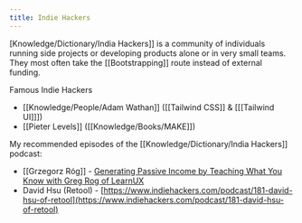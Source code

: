 ```yaml
---
title: Indie Hackers
---
```


[Knowledge/Dictionary/India Hackers]] is a community of individuals running side projects or developing products alone or in very small teams. They most often take the [[Bootstrapping]] route instead of external funding.

Famous Indie Hackers
- [[Knowledge/People/Adam Wathan]] ([[Tailwind CSS]] & [[[Tailwind UI]]])
- [[Pieter Levels]] ([[Knowledge/Books/MAKE]])

My recommended episodes of the [[Knowledge/Dictionary/India Hackers]] podcast:
- [[Grzegorz Róg]] - [Generating Passive Income by Teaching What You Know with Greg Rog of LearnUX ](https://www.indiehackers.com/podcast/149-greg-rog-of-learnux)
- David Hsu (Retool) - [https://www.indiehackers.com/podcast/181-david-hsu-of-retool](https://www.indiehackers.com/podcast/181-david-hsu-of-retool)


	